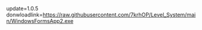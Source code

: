 update=1.0.5
donwloadlink=https://raw.githubusercontent.com/7krhOP/Level_System/main/WindowsFormsApp2.exe
